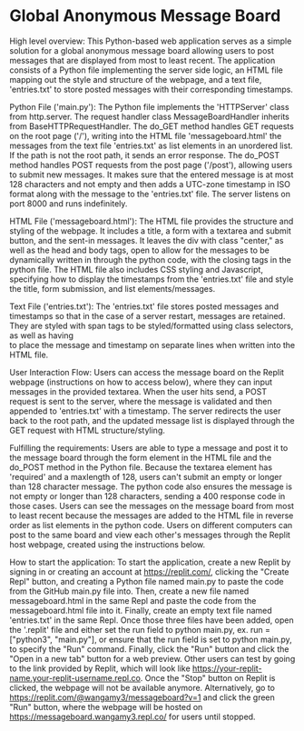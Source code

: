 # Global Anonymous Message Board

High level overview:
This Python-based web application serves as a simple solution for a global anonymous message board allowing users to post messages that are displayed from most to least recent. The application consists of a Python file implementing the server side logic, an HTML file mapping out the style and structure of the webpage, and a text file, 'entries.txt' to store posted messages with their corresponding timestamps. 

Python File ('main.py'):
The Python file implements the 'HTTPServer' class from http.server. The request handler class MessageBoardHandler inherits from BaseHTTPRequestHandler. The do_GET method handles GET requests on the root page ('/'), writing into the HTML file 'messageboard.html' the messages from the text file 'entries.txt' as list elements in an unordered list. If the path is not the root path, it sends an error response. The do_POST method handles POST requests from the post page ('/post'), allowing users to submit new messages. It makes sure that the entered message is at most 128 characters and not empty and then adds a UTC-zone timestamp in ISO format along with the message to the 'entries.txt' file. The server listens on port 8000 and runs indefinitely. 

HTML File ('messageboard.html'):
The HTML file provides the structure and styling of the webpage. It includes a title, a form with a textarea and submit button, and the sent-in messages. It leaves the div with class "center," as well as the head and body tags, open to allow for the messages to be dynamically written in through the python code, with the closing tags in the python file. The HTML file also includes CSS styling and Javascript, specifying how to display the timestamps from the 'entries.txt' file and style the title, form submission, and list elements/messages.

Text File ('entries.txt'):
The 'entries.txt' file stores posted messages and timestamps so that in the case of a server restart, messages are retained. They are styled with span tags to be styled/formatted using class selectors, as well as having <br> to place the message and timestamp on separate lines when written into the HTML file.

User Interaction Flow:
Users can access the message board on the Replit webpage (instructions on how to access below), where they can input messages in the provided textarea. When the user hits send, a POST request is sent to the server, where the message is validated and then appended to 'entries.txt' with a timestamp. The server redirects the user back to the root path, and the updated message list is displayed through the GET request with HTML structure/styling.

Fulfilling the requirements:
Users are able to type a message and post it to the message board through the form element in the HTML file and the do_POST method in the Python file. Because the textarea element has 'required' and a maxlength of 128, users can't submit an empty or longer than 128 character message. The python code also ensures the message is not empty or longer than 128 characters, sending a 400 response code in those cases. Users can see the messages on the message board from most to least recent because the messages are added to the HTML file in reverse order as list elements in the python code. Users on different computers can post to the same board and view each other's messages through the Replit host webpage, created using the instructions below.

How to start the application: 
To start the application, create a new Replit by signing in or creating an account at https://replit.com/, clicking the "Create Repl" button, and creating a Python file named main.py to paste the code from the GitHub main.py file into. Then, create a new file named messageboard.html in the same Repl and paste the code from the messageboard.html file into it. Finally, create an empty text file named 'entries.txt' in the same Repl. Once those three files have been added, open the '.replit' file and either set the run field to python main.py, ex. run = ["python3", "main.py"], or ensure that the run field is set to python main.py, to specify the "Run" command. Finally, click the "Run" button and click the "Open in a new tab" button for a web preview. Other users can test by going to the link provided by Replit, which will look like https://your-replit-name.your-replit-username.repl.co. Once the "Stop" button on Replit is clicked, the webpage will not be available anymore. Alternatively, go to https://replit.com/@wangamy3/messageboard?v=1 and click the green "Run" button, where the webpage will be hosted on https://messageboard.wangamy3.repl.co/ for users until stopped.
